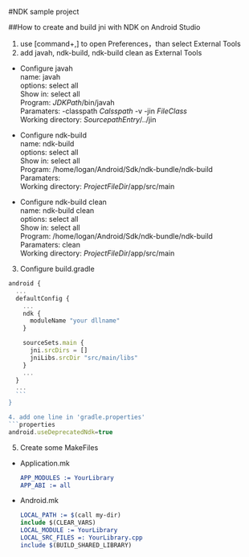 #NDK sample project

##How to create and build jni with NDK on Android Studio 
1. use [command+,] to open Preferences，than select External Tools
2. add javah, ndk-build, ndk-build clean as External Tools
  - Configure javah  
    name: javah  
    options: select all  
    Show in: select all  
    Program: $JDKPath$/bin/javah  
    Paramaters: -classpath $Calsspath$ -v -jin $FileClass$  
    Working directory: $SourcepathEntry$/../jin  

  - Configure ndk-build  
    name: ndk-build  
    options: select all  
    Show in: select all  
    Program: /home/logan/Android/Sdk/ndk-bundle/ndk-build  
    Paramaters:   
    Working directory: $ProjectFileDir$/app/src/main  

  - Configure ndk-build clean  
    name: ndk-build clean  
    options: select all  
    Show in: select all  
    Program: /home/logan/Android/Sdk/ndk-bundle/ndk-build  
    Paramaters: clean  
    Working directory: $ProjectFileDir$/app/src/main  

3. Configure build.gradle
  ```js 
  android {
    ...
    defaultConfig {
      ...
      ndk {
        moduleName "your dllname"
      }
  
      sourceSets.main {
        jni.srcDirs = []
        jniLibs.srcDir "src/main/libs"
      }
      ...
    }
    ...
    ```
  }

4. add one line in 'gradle.properties'
  ```properties
  android.useDeprecatedNdk=true
  ```
    
5. Create some MakeFiles
  - Application.mk
    ```cmake
    APP_MODULES := YourLibrary
    APP_ABI := all
    ```
    
  - Android.mk
    ```cmake
    LOCAL_PATH := $(call my-dir)
    include $(CLEAR_VARS)
    LOCAL_MODULE := YourLibrary
    LOCAL_SRC_FILES =: YourLibrary.cpp
    include $(BUILD_SHARED_LIBRARY)
    ```
 
 
